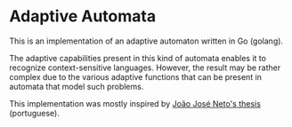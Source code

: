# Adaptive Automata

This is an implementation of an adaptive automaton written in Go (golang).

The adaptive capabilities present in this kind of automata enables it to recognize context-sensitive languages. However, the result may be rather complex due to the various adaptive functions that can be present in automata that model such problems.

This implementation was mostly inspired by [João José Neto's thesis](http://www.pcs.usp.br/~lta/artigos/neto_tese.pdf) (portuguese).
